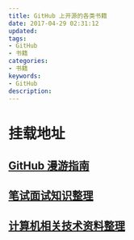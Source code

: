 ```yaml
---
title: GitHub 上开源的各类书籍
date: 2017-04-29 02:31:12
updated:
tags:
- GitHub
- 书籍
categories:
- 书籍
keywords:
- GitHub
description:
---
```


# 挂载地址
## [GitHub 漫游指南][1]
## [笔试面试知识整理][2]
## [计算机相关技术资料整理][3]


  [1]: http://hexo.mantoujun.top/github-roam/
  [2]: http://hexo.mantoujun.top/-interview/
  [3]: http://hexo.mantoujun.top/practical-programming-books/